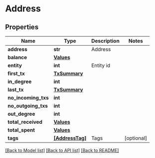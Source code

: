 # Address


## Properties
Name | Type | Description | Notes
------------ | ------------- | ------------- | -------------
**address** | **str** | Address | 
**balance** | [**Values**](Values.md) |  | 
**entity** | **int** | Entity id | 
**first_tx** | [**TxSummary**](TxSummary.md) |  | 
**in_degree** | **int** |  | 
**last_tx** | [**TxSummary**](TxSummary.md) |  | 
**no_incoming_txs** | **int** |  | 
**no_outgoing_txs** | **int** |  | 
**out_degree** | **int** |  | 
**total_received** | [**Values**](Values.md) |  | 
**total_spent** | [**Values**](Values.md) |  | 
**tags** | [**[AddressTag]**](AddressTag.md) | Tags | [optional] 

[[Back to Model list]](../README.md#documentation-for-models) [[Back to API list]](../README.md#documentation-for-api-endpoints) [[Back to README]](../README.md)


